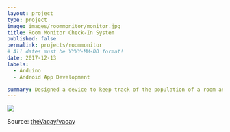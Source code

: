 ```yaml
---
layout: project
type: project
image: images/roommonitor/monitor.jpg
title: Room Monitor Check-In System
published: false
permalink: projects/roommonitor
# All dates must be YYYY-MM-DD format!
date: 2017-12-13
labels:
  - Arduino
  - Android App Development

summary: Designed a device to keep track of the population of a room and sends this data to a mobile application.
---
```


<img class="ui medium right floated rounded image" src="../images/vacay-home-page.png">


 
Source: <a href="https://github.com/theVacay/vacay"><i class="large github icon"></i>theVacay/vacay</a>
